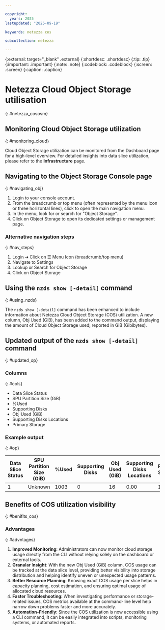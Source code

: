 ```yaml
---

copyright:
  years: 2025
lastupdated: "2025-09-19"

keywords: netezza cos

subcollection: netezza

---
```


{:external: target="_blank" .external}
{:shortdesc: .shortdesc}
{:tip: .tip}
{:important: .important}
{:note: .note}
{:codeblock: .codeblock}
{:screen: .screen}
{:caption: .caption}

# Netezza Cloud Object Storage utilisation
{: #netezza_cososm}

## Monitoring Cloud Object Storage utilization
{: #monitoring_cloud}

Cloud Object Storage utilization can be monitored from the Dashboard page for a high-level overview. For detailed insights into data slice utilization, please refer to the **Infrastructure** page.

## Navigating to the Object Storage Console page
{: #navigating_obj}

1. Login to your console account.
2. From the breadcrumb or top menu (often represented by the menu icon or three horizontal lines), click to open the main navigation menu.
3. In the menu, look for or search for "Object Storage".
4. Click on Object Storage to open its dedicated settings or management page.

### Alternative navigation steps
{: #nav_steps}

1. Login ➔ Click on ☰ Menu Icon (breadcrumb/top menu)
2. Navigate to Settings
3. Lookup or Search for Object Storage
4. Click on Object Storage

## Using the `nzds show [-detail]` command
{: #using_nzds}

The `nzds show [-detail]` command has been enhanced to include information about Netezza Cloud Object Storage (COS) utilization. A new column, Obj Used (GiB), has been added to the command output, displaying the amount of Cloud Object Storage used, reported in GiB (Gibibytes).

## Updated output of the `nzds show [-detail]` command
{: #updated_op}

### Columns
{: #cols}

* Data Slice Status
* SPU Partition Size (GiB)
* %Used
* Supporting Disks
* Obj Used (GiB)
* Supporting Disks Locations
* Primary Storage

### Example output
{: #op}

| Data Slice Status | SPU Partition Size (GiB) | %Used | Supporting Disks | Obj Used (GiB) | Supporting Disks Locations | Primary Storage |
| --- | --- | --- | --- | --- | --- | --- |
| 1   |  Unknown | 1003 | 0 | 16 | 0.00 | 1004 | 0.27 spa1.disk1 | 1004 |

## Benefits of COS utilization visibility
{: #benifits_cos}

### Advantages
{: #advntages}

1. **Improved Monitoring**: Administrators can now monitor cloud storage usage directly from the CLI without relying solely on the dashboard or external tools.
2. **Granular Insight**: With the new Obj Used (GiB) column, COS usage can be tracked at the data slice level, providing better visibility into storage distribution and helping identify uneven or unexpected usage patterns.
3. **Better Resource Planning**: Knowing exact COS usage per slice helps in capacity planning, cost estimation, and ensuring optimal usage of allocated cloud resources.
4. **Faster Troubleshooting**: When investigating performance or storage-related issues, COS metrics available at the command-line level help narrow down problems faster and more accurately.
5. **Automation-Friendly**: Since the COS utilization is now accessible using a CLI command, it can be easily integrated into scripts, monitoring systems, or automated reports.
